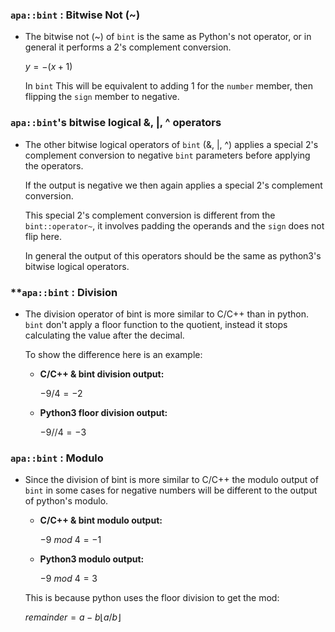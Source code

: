 ### **```apa::bint``` : Bitwise Not (~)**

- The bitwise not (~) of ```bint``` is the same as Python's not operator, or in general it performs a 2's complement conversion.

    $y = -(x+1)$

    In ```bint``` This will be equivalent to adding 1 for the ```number``` member, then flipping the ```sign``` member to negative.

### **```apa::bint```'s bitwise logical &, |, ^ operators**
- The other bitwise logical operators of ```bint``` (&, |, ^) applies a special 2's complement conversion to negative ```bint``` parameters before applying the operators.

    If the output is negative we then again applies a special 2's complement conversion.

    This special 2's complement conversion is different from the ```bint::operator~```, it involves padding the operands and the ```sign``` does not flip here.

    In general the output of this operators should be the same as python3's bitwise logical operators.

### **```apa::bint``` : **Division**

- The division operator of bint is more similar to C/C++ than in python. ```bint``` don't apply a floor function to the quotient, instead it stops calculating the value after the decimal.

    To show the difference here is an example:

    - **C/C++ & bint division output:**

        $-9/4 = -2$

    - **Python3 floor division output:**

        $-9//4 = -3$

### **```apa::bint``` : Modulo**

- Since the division of bint is more similar to C/C++ the modulo output of ```bint``` in some cases for negative numbers will be different to the output of python's modulo.

    - **C/C++ & bint modulo output:**

        $-9 \ mod \ 4  = -1$

    - **Python3 modulo output:**

        $-9 \ mod \ 4  = 3$

    This is because python uses the floor division to get the mod: 

    $remainder = a - b \lfloor a/b\rfloor$